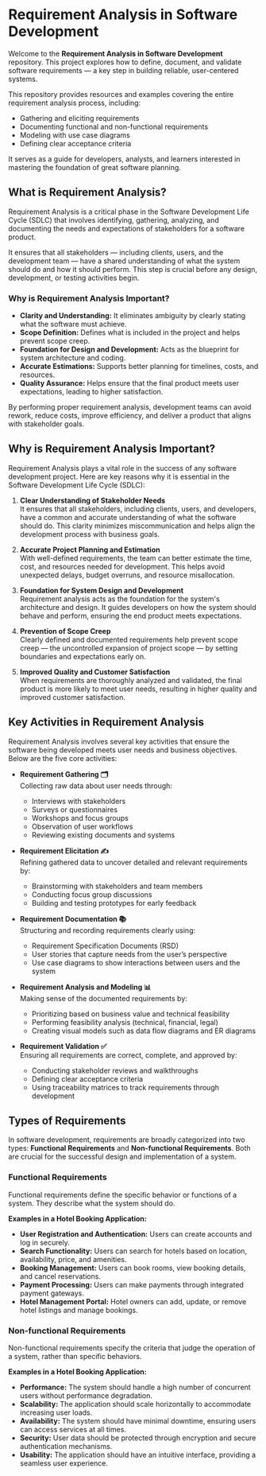 # Requirement Analysis in Software Development

Welcome to the **Requirement Analysis in Software Development** repository. This project explores how to define, document, and validate software requirements — a key step in building reliable, user-centered systems.

This repository provides resources and examples covering the entire requirement analysis process, including:
- Gathering and eliciting requirements
- Documenting functional and non-functional requirements
- Modeling with use case diagrams
- Defining clear acceptance criteria

It serves as a guide for developers, analysts, and learners interested in mastering the foundation of great software planning.

## What is Requirement Analysis?

Requirement Analysis is a critical phase in the Software Development Life Cycle (SDLC) that involves identifying, gathering, analyzing, and documenting the needs and expectations of stakeholders for a software product.

It ensures that all stakeholders — including clients, users, and the development team — have a shared understanding of what the system should do and how it should perform. This step is crucial before any design, development, or testing activities begin.

### Why is Requirement Analysis Important?

- **Clarity and Understanding:** It eliminates ambiguity by clearly stating what the software must achieve.
- **Scope Definition:** Defines what is included in the project and helps prevent scope creep.
- **Foundation for Design and Development:** Acts as the blueprint for system architecture and coding.
- **Accurate Estimations:** Supports better planning for timelines, costs, and resources.
- **Quality Assurance:** Helps ensure that the final product meets user expectations, leading to higher satisfaction.

By performing proper requirement analysis, development teams can avoid rework, reduce costs, improve efficiency, and deliver a product that aligns with stakeholder goals.

## Why is Requirement Analysis Important?

Requirement Analysis plays a vital role in the success of any software development project. Here are key reasons why it is essential in the Software Development Life Cycle (SDLC):

1. **Clear Understanding of Stakeholder Needs**  
   It ensures that all stakeholders, including clients, users, and developers, have a common and accurate understanding of what the software should do. This clarity minimizes miscommunication and helps align the development process with business goals.

2. **Accurate Project Planning and Estimation**  
   With well-defined requirements, the team can better estimate the time, cost, and resources needed for development. This helps avoid unexpected delays, budget overruns, and resource misallocation.

3. **Foundation for System Design and Development**  
   Requirement analysis acts as the foundation for the system's architecture and design. It guides developers on how the system should behave and perform, ensuring the end product meets expectations.

4. **Prevention of Scope Creep**  
   Clearly defined and documented requirements help prevent scope creep — the uncontrolled expansion of project scope — by setting boundaries and expectations early on.

5. **Improved Quality and Customer Satisfaction**  
   When requirements are thoroughly analyzed and validated, the final product is more likely to meet user needs, resulting in higher quality and improved customer satisfaction.

## Key Activities in Requirement Analysis

Requirement Analysis involves several key activities that ensure the software being developed meets user needs and business objectives. Below are the five core activities:

- **Requirement Gathering 🗂️**  
  Collecting raw data about user needs through:
  - Interviews with stakeholders
  - Surveys or questionnaires
  - Workshops and focus groups
  - Observation of user workflows
  - Reviewing existing documents and systems

- **Requirement Elicitation ✍️**  
  Refining gathered data to uncover detailed and relevant requirements by:
  - Brainstorming with stakeholders and team members
  - Conducting focus group discussions
  - Building and testing prototypes for early feedback

- **Requirement Documentation 📚**  
  Structuring and recording requirements clearly using:
  - Requirement Specification Documents (RSD)
  - User stories that capture needs from the user’s perspective
  - Use case diagrams to show interactions between users and the system

- **Requirement Analysis and Modeling 📊**  
  Making sense of the documented requirements by:
  - Prioritizing based on business value and technical feasibility
  - Performing feasibility analysis (technical, financial, legal)
  - Creating visual models such as data flow diagrams and ER diagrams

- **Requirement Validation ✅**  
  Ensuring all requirements are correct, complete, and approved by:
  - Conducting stakeholder reviews and walkthroughs
  - Defining clear acceptance criteria
  - Using traceability matrices to track requirements through development
 
## Types of Requirements

In software development, requirements are broadly categorized into two types: **Functional Requirements** and **Non-functional Requirements**. Both are crucial for the successful design and implementation of a system.

### Functional Requirements

Functional requirements define the specific behavior or functions of a system. They describe what the system should do.

**Examples in a Hotel Booking Application:**

- **User Registration and Authentication:** Users can create accounts and log in securely.
- **Search Functionality:** Users can search for hotels based on location, availability, price, and amenities.
- **Booking Management:** Users can book rooms, view booking details, and cancel reservations.
- **Payment Processing:** Users can make payments through integrated payment gateways.
- **Hotel Management Portal:** Hotel owners can add, update, or remove hotel listings and manage bookings.

### Non-functional Requirements

Non-functional requirements specify the criteria that judge the operation of a system, rather than specific behaviors.

**Examples in a Hotel Booking Application:**

- **Performance:** The system should handle a high number of concurrent users without performance degradation.
- **Scalability:** The application should scale horizontally to accommodate increasing user loads.
- **Availability:** The system should have minimal downtime, ensuring users can access services at all times.
- **Security:** User data should be protected through encryption and secure authentication mechanisms.
- **Usability:** The application should have an intuitive interface, providing a seamless user experience.
  


